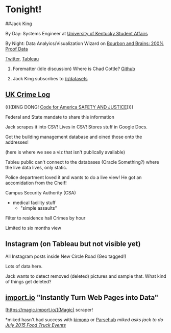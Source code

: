 
# Tonight!

##Jack King

By Day: Systems Engineer at [University of Kentucky Student Affairs](http://www.uky.edu/StudentAffairs/)

By Night: Data Analyics/Visualization Wizard on [Bourbon and Brains: 200% Proof Data](http://bourbonandbrains.blogspot.com/)

[Twitter](https://twitter.com/wjking0), 
[Tableau](http://public.tableau.com/profile/jack.king)

1. Forematter (idle discussion)
Where is Chad Cottle? [Github](https://github.com/ChadCottle)

1. Jack King subscribes to [/r/datasets](https://www.reddit.com/r/datasets)

[UK Crime Log](http://www.uky.edu/crimelog/)
--------------------------------------------

((((DING DONG! [Code for America SAFETY AND JUSTICE](http://www.codeforamerica.org/our-work/focus-areas/safety-justice/)))))

Federal and State mandate to share this information

Jack scrapes it into CSV! Lives in CSV! Stores stuff in Google Docs.

Got the building management database and oined those onto the addresses!

(here is where we see a viz that isn't publically available)

Tableu public can't connect to the databases (Oracle Something?) where the live data lives, only static.

Police department loved it and wants to do a live view! He got an accomidation from the Cheif!

Campus Security Authority (CSA)
  - medical facility stuff
    - "simple assaults"

Filter to residence hall
Crimes by hour

Limited to six months view

Instagram (on Tableau but not visible yet)
------------------------------------------

All Instagram posts inside New Circle Road (Geo tagged!)

Lots of data here.

Jack wants to detect removed (deleted) pictures and sample that. What kind of things get deleted?


[import.io](https://import.io/) "Instantly Turn Web Pages into Data"
--------------------------------------------------------------------

[https://magic.import.io/](Magic) scraper!

*miked hasn't had success with [kimono](http://kimonolabs.com/) or [Parsehub](https://www.parsehub.com/)
*miked asks jack to do [July 2015 Food Truck Events](lexbeerscene.com/foodtruckevents/2015/July)*
